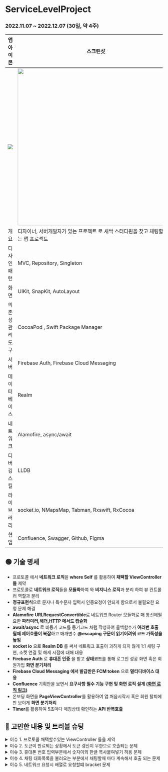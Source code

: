 #  ServiceLevelProject

### 2022.11.07 ~ 2022.12.07 (30일, 약 4주)

|                          앱 아이콘                           | 스크린샷                                                     |
| :----------------------------------------------------------: | ------------------------------------------------------------ |
| <img src="https://user-images.githubusercontent.com/55547933/208854647-52f47253-a0d7-4d8e-afd2-21c378837b9a.png"> | <img src="https://user-images.githubusercontent.com/55547933/209553750-fc85aabc-3ba0-4258-ac60-f3f4a62b7406.jpg" width="500px" height="500px"> |
|                             개요                             | 디자이너, 서버개발자가 있는 프로젝트 로 새싹 스터디원을 찾고 채팅할수있는 앱 프로젝트 |
|                         디자인 패턴                          | MVC, Repository, Singleton                                   |
|                             화면                             | UIKit, SnapKit, AutoLayout                                   |
|                       의존성 관리 도구                       | CocoaPod , Swift Package Manager                             |
|                             서버                             | Firebase Auth, Firebase Cloud Messaging                      |
|                         데이터베이스                         | Realm                                                        |
|                           네트워크                           | Alamofire, async/await                                       |
|                         디버깅 스킬                          | LLDB                                                         |
|                          라이브러리                          | socket.io, NMapsMap, Tabman, Rxswift, RxCocoa                |
|                             협업                             | Confluence, Swagger, Github, Figma                           |



## 🟢 기술 명세

- 프로토콜 에서 **네트워크 로직**을 **where Self** 를 활용하여 **채택할 ViewController들** 제약
- 프로토콜로 **네트워크 로직**들을 **모듈화**하여 와 **비지니스 로직**과 분리 하여 뷰 컨트롤러 역할과 분리
- **정규표현식**으로 문자나 특수문자 입력시 인증요청이 안되게 함으로서 불필요한 요청 문제 해결
- **Alamofire** **URLRequestConvertible**로 네트워크 Router 모듈화로 매 통신에필요한 **파라미터,해더,HTTP 메서드 캡슐화**
- **await/async** 로 비동기 코드를 동기코드 처럼 작성하여 콜백함수가 **여러번 호출 될때 제어흐름이 복잡**하고 매개변수 **@escaping 구문이 읽기어려워  코드 가독성을 높임**
- **socket io** 으로 **Realm DB** 를 써서 네트워크 호출이 과하게 되지 않게 1:1 채팅 구현, 소켓 연결 및 해제 시점에 대해 대응
- **Firebase Auth** 로 **휴대폰 인증** 을 받고 **상태코드**를 통해 로그인 성공 화면 혹은 회원가입 **화면 분기처리**
- **Firebase Cloud Messaging 에서 발급받은 FCM token** 으로 **멀티디바이스 대응**
- **Confluence** 기획안을 보면서 **요구사항 필수 기능 구현 및 화면 로직 설계 ([화면 로직 링크](https://www.figma.com/file/qxHHEH3ETn9gviJU0gj1z0/SLP-Service-Flow?node-id=849%3A845&t=sTkjixRIIAvCy6zm-0))**
- 온보딩 화면을 **PageViewController**를 활용하여 앱 처음시작시 혹은 회원 탈퇴에 만 보이게 **화면 분기처리**
- **Timer**를 활용하여 5초마다 매칭상태 확인하는 **API 반복호출**



## 🔴 고민한 내용 및 트러블 슈팅
<details> <summary>이슈 1. 프로토콜 채택할수있는 ViewController 들을 제약</summary><br>
🔴 고민한 영역 <br><br>
프로토콜로 네트워크 로직을 만든후 아래와같이 UIViewController 로 제약을 걸면 studyPostDodge 메소드가 어느 ViewController에서 채택해서 사용이되는지 알기가 어렵고
네트워크로직에 import UIKit을 해주는게 적합하지 않다고 보인다.<br>

<img width="852" alt="스크린샷 2022-12-22 오후 3 12 58" src="https://user-images.githubusercontent.com/55547933/209069133-fc4b6836-5cf9-4163-86a6-fd0319e212cf.png"><br>

🔵 해결<br><br>
아래와같이 특정 뷰컨트롤러(ChattingViewController)에서만 studyPostdodge메소드를 사용한다고 제약을 주어서 어느 뷰컨트롤러에서 사용하는 메소드인지 명시!<br>
```swift
// DodgeProtocol.swift
import Foundation

protocol DodgeProtocol: APIProtocol, APIQueueProtocol  {
    func studyPostDodge(otheruid: String)
}

extension DodgeProtocol where Self: ChattingViewController {

    
    func studyPostDodge(otheruid: String) {
        apiQueue.studyPostDodge(otheruid: otheruid) { [weak self] data in
            do {
                switch data {
                case .success:
                    print(data)
                    self?.view.makeToast("스터디 취소 성공")
                case .failure(.otherUIDError):
                    self?.view.makeToast("잘못된 otheruid 요청")
 
                case .failure(.notUserError):
                    self?.view.makeToast("미가입 회원")
                case .failure(.tokenErorr):
                    self?.view.makeToast("토큰 만료")
                    self?.refreshIdToken { [weak self] in
                        self?.studyPostDodge(otheruid: otheruid)
                    }
                case .failure(.serverError):
                    self?.view.makeToast("서버 에러")
                case .failure(.clientError):
                    self?.view.makeToast("클라이언트 에러")
                }
            }
            catch{
                print("에러야")
                return
            }
        }
    }
}
```
</details>



<details> <summary>이슈 2. 토큰이 만료되는 상황에서 토큰 갱신이 무한으로 호출되는 문제</summary><br>
🔴 이슈 <br><br>
토큰갱신하는게 비동기적으로 처리되기떄문에 토큰갱신하고 다시 네트워크 요청메소드 호출시 무한으로 호출되는 문제가 발생<br>
<br>

🔵 해결<br><br>
completion Handler로 토큰갱신후 네트워크 요청메소드 호출하는 방식으로 해결
<br>
```swift
func studyPostRequest(otheruid: String) {
        apiQueue.studyPostRequest(otheruid: otheruid) { [weak self] data in
            do {
                switch data {
                case .success:
                    self?.view.makeToast("스터디 요청을 보냈습니다")
                case .failure(.alreadyTomeRequest):
                    self?.view.makeToast("상대방이 이미 나에게 스터디 요청한 상태")
                    self?.studyPostAccept(otheruid: otheruid)

                case .failure(.oppnentStopRequest):
                    self?.view.makeToast("상대방이 스터디찾기를 그만두었습니다.")
                case .failure(.notUserError):
                    self?.view.makeToast("미가입 회원")
                case .failure(.tokenErorr):
                    self?.view.makeToast("토큰 만료")
                    self?.refreshIdToken { [weak self] in
                        self?.studyPostRequest(otheruid: otheruid)
                    }
                case .failure(.serverError):
                    self?.view.makeToast("서버 에러")
                case .failure(.clientError):
                    self?.view.makeToast("클라이언트 에러")

                }
            }
            catch let error{
                print(error)
            }
        }
    }
}

//APIProtocol.swift
@objc protocol APIProtocol {
    @objc optional func presentVC()
    @objc optional func refreshIdToken()
}

extension APIProtocol where Self: UIViewController {
    
    typealias completion = ( () -> Void)
    
    func refreshIdToken(completion: @escaping completion) {
        let currentUser = Auth.auth().currentUser
        currentUser?.getIDTokenForcingRefresh(true) { idToken, error in
            if error != nil {
                self.view.makeToast("토큰 갱신 에러")
                return;
            }
            print("갱신한 idToken",idToken as Any)
            UserDefaults.standard.set(idToken!, forKey: "token")
            completion() 
        }
    }
}
```

</details>


<details> <summary>이슈 3. 휴대폰 번호 입력부분에서 숫자이외 한글 복사붙여넣기 허용 문제</summary><br>
🔴 이슈 <br><br>
휴대폰 인증 요청시 문자열 입력시에도 Firebase Auth로 인증을 요청이 되는 문제가있었다. <br>
<br>

🔵 해결<br><br>
정규표현식으로 유효성검사를 통해 유효하지않은 숫자포맷과 문자열이 TextField에 입력시 인증요청을 보내지않음.
<br>
```swift
// 정규표현식으로 유효성검사
extension LoginViewController {
    func isValidPhone(phone: String?) -> Bool {
        guard phone != nil else { return false }
        let phoneRegEx = #"^\(?\d{3}\)?[ -]?\d{3,4}[ -]?\d{4}$"#
        guard let valid = phone.range(of: phoneRegEx, options: .regularExpression) != nil
        return valid
    }
   
      
      //MARK: textfield의 text가 변경이있을떄
      loginView.phoneNumberTextField.rx.text.orEmpty
          .observe(on: MainScheduler.asyncInstance)
          .withUnretained(self)
          .bind { (vc,textfield) in
              
              /// 글자수 제한
              guard vc.checkMaxLength(textField: vc.loginView.phoneNumberTextField, maxLength: 13) else {return}
              
              // 유효한 숫자형태면 색상변환
              guard !self.isValidPhone(phone: textfield) {
                 vc.loginView.phoneButton.backgroundColor = BrandColor.green
                  return
              }
              vc.loginView.phoneButton.backgroundColor = Grayscale.gray6
              let test = vc.loginView.phoneNumberTextField
              switch test.text?.count {
                  case 4:
                  if test.text?.filter({$0 == "-"}).count == 1 {
                          test.deleteBackward()
                      } else {
                          test.text?.insert("-", at: test.text?.index(test.text?.startIndex, offsetBy: 3))
                      }
                      vc.loginView.phoneNumberTextField.text? = test.text?
                  case 9:
                  if test.text?.filter({$0 == "-"}).count == 2 {
                          test.deleteBackward()
                      } else {
                          test.text?.insert("-", at: test.text?.index(test.text?.startIndex, offsetBy: 8))
                      }
                      vc.loginView.phoneNumberTextField.text? = test.text?
                  default:break
              }
          }
          .disposed(by: disposeBag)
    }
}
```

</details>

<details> <summary>이슈 4. 채팅 대화목록을 불러오는 부분에서 채팅할때 마다 계속해서 호출 되는 문제</summary><br>
🔴 이슈 <br><br>
채팅메세지를 보낼떄마다 채팅대화목록을 불러오는방식은 과도한 호출이 되는 문제가 발생할것같다. <br>
<br>

🔵 해결<br><br>
처음 채팅목록을 Realm DB에 저장하고 이후의 채팅을 보내고 보낸내용은 Local Realm DB에서 저장하고 불러오는형태로 서버에 Send만 보내는 request만 보내고 chatPostList요청은 처음 viewDidload시 한번만 불러온다! 
<br>
```swift
// chatPostList를 통해 서버에서 대화목록을 가져와서 Realm에 저장한다.
class ChattingViewController {
    override func viewDidLoad() {
        chatPostList(lastchatDate: lastchatDate, from: UserDefaults.standard.string(forKey: "otheruid")!) { [weak self] data in
            self?.recentChattingInfo = data
            do {
                print(self?.repository.localRealm.configuration.fileURL! as Any)
                try self?.repository.localRealm.write {
                    self?.repository.localRealm.deleteAll()
                    self?.test = (data?.payload.count)!
                    data?.payload.forEach{
                        let value = ChatData(to: $0.to!, from: $0.from!, chat: $0.chat!, createdAt: $0.createdAt!)
                        self?.repository.localRealm.add(value)
                    }
                }
                self?.configureTableView()
                self?.collectionViewConfigure()
            }catch let error {
                 print(error)
              }
        }
}

extension ChattingViewController {
    func bind() {
        // 메세지 전송전송후 DB와 chatPostSend메소드로 네트워크 요청
        chattingView.sendButton.rx
            .tap
            .map {self.chattingView.sendTextView.text}
            .withUnretained(self)
            .bind { (vc,val) in
                vc.chatPostSend(chat: val!, to: UserDefaults.standard.string(forKey: "otheruid")!)
                vc.chattingView.sendTextView.text = ""
                let chatContent = ChatData(to:UserDefaults.standard.string(forKey: "otheruid")! , from: UserDefaults.standard.string(forKey: "Myuid")!, chat: val!, createdAt: "")
                self.repository.addChat(item: chatContent)
                
                vc.chattingView.tableView.reloadData()
            }
            .disposed(by: disposeBag)
      }
}
```

</details>

<details> <summary>이슈 5. 네트워크 요청시 배열로 요청할떄 bracket 문제</summary><br>
🔴 이슈 <br><br>
alamofire는 request 배열을 보낼떄 [](브라켓)을 달고 보내지는데 이 때문에 서버쪽에서 거부하는 상황<br>
<br>

🔵 해결<br><br>
Alamofire 공식문서를 보고 참고하여 브라켓을 제거하는 방법을 시도
<br>
```swift
/func queueRequest(lat: Double, long: Double, studylist: [String], completionHandler: @escaping QueuPostHandler ) {
        let api = APIHeader.queue(lat: lat, long: long, studylist: studylist)
        AF.request(api.url, method: api.method, parameters: api.parameters , encoding: URLEncoding(arrayEncoding: .noBrackets), headers: api.headers).validate().responseData { response in
            switch response.result {
            case .success(let data):
                completionHandler(.success(data))
            case .failure :
                guard let customError = queuePostErorr(rawValue: response.response!.statusCode) else{return}
                completionHandler(.failure(queuePostErorr(rawValue: customError.rawValue)!))
            }
        }
    }
```

🟢 참고 <br><br>
[Alamofire 링크](https://github.com/Alamofire/Alamofire/blob/master/Documentation/Usage.md#configuring-the-encoding-of-array-parameters) <br>
<img width="932" alt="스크린샷 2022-12-23 오후 3 10 22" src="https://user-images.githubusercontent.com/55547933/209281719-5c242a2d-1b18-4b02-b0a7-b66678c885a3.png">

</details>


